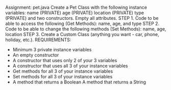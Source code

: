 Assignment: pet.java
Create a Pet Class with the following instance variables:
 name (PRIVATE)
age (PRIVATE)
location (PRIVATE)
type (PRIVATE)
and two constructors. Empty all attributes.
STEP 1. Code to be able to access the following (Get Methods): name, age, and type
STEP 2. Code to be able to change the following methods (Set Methods): name, age, location
STEP 3. Create a Custom Class (anything you want - car, phone, holiday, etc.). REQUIREMENTS:
* Minimum 3 private instance variables
* An empty constructor
* A constructor that uses only 2 of your 3 variables
* A constructor that uses all 3 of your instance variables
* Get methods for all 3 of your instance variables
* Set methods for all 3 of your instance variables
* A method that returns a Boolean A method that returns a String
